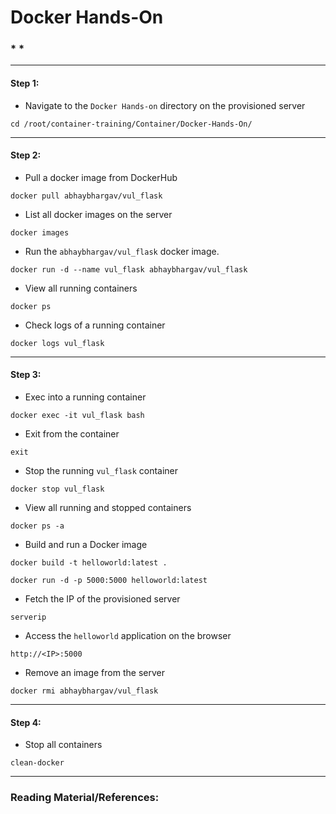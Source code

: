 # **Docker Hands-On**


### * *

-------

#### Step 1:

* Navigate to the `Docker Hands-on` directory on the provisioned server

```commandline
cd /root/container-training/Container/Docker-Hands-On/
```

-------

#### Step 2:

* Pull a docker image from DockerHub

```commandline
docker pull abhaybhargav/vul_flask
```

* List all docker images on the server

```commandline
docker images
```

* Run the `abhaybhargav/vul_flask` docker image.

```commandline
docker run -d --name vul_flask abhaybhargav/vul_flask
```

* View all running containers

```commandline
docker ps
```

* Check logs of a running container

```commandline
docker logs vul_flask
```

-------

#### Step 3:

* Exec into a running container

```commandline
docker exec -it vul_flask bash
```

* Exit from the container

```commandline
exit
```

* Stop the running `vul_flask` container

```commandline
docker stop vul_flask
```

* View all running and stopped containers

```commandline
docker ps -a
```

* Build and run a Docker image

```commandline
docker build -t helloworld:latest .
```
```commandline
docker run -d -p 5000:5000 helloworld:latest
```

* Fetch the IP of the provisioned server

```commandline
serverip
```

* Access the `helloworld` application on the browser

```commandline
http://<IP>:5000
```

* Remove an image from the server

```commandline
docker rmi abhaybhargav/vul_flask
```

-------

#### Step 4:

* Stop all containers

```commandline
clean-docker
```

---------

### Reading Material/References:
